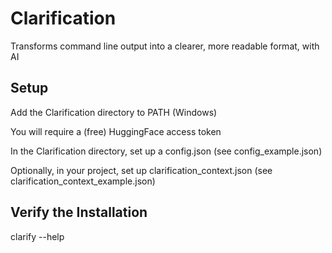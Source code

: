 # Clarification

Transforms command line output into a clearer, more readable format, with AI 

## Setup

Add the Clarification directory to PATH (Windows)

You will require a (free) HuggingFace access token

In the Clarification directory, set up a config.json (see config_example.json)

Optionally, in your project, set up clarification_context.json (see clarification_context_example.json)

## Verify the Installation

clarify --help
